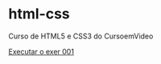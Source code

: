 # html-css
 Curso de HTML5 e CSS3 do CursoemVideo
 
<a href="https://devburgos.github.io/html-css/exercicios/ex001/index.html"> Executar o  exer  001</a>
